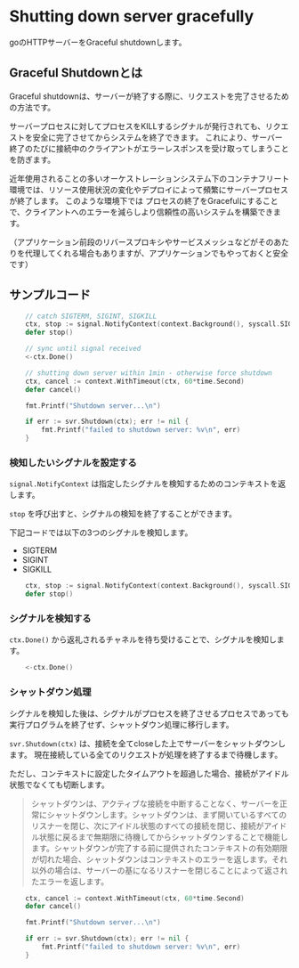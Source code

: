# Shutting down server gracefully

goのHTTPサーバーをGraceful shutdownします。

## Graceful Shutdownとは

Graceful shutdownは、サーバーが終了する際に、リクエストを完了させるための方法です。

サーバープロセスに対してプロセスをKILLするシグナルが発行されても、リクエストを安全に完了させてからシステムを終了できます。
これにより、サーバー終了のたびに接続中のクライアントがエラーレスポンスを受け取ってしまうことを防ぎます。

近年使用されることの多いオーケストレーションシステム下のコンテナフリート環境では、リソース使用状況の変化やデプロイによって頻繁にサーバープロセスが終了します。
このような環境下では プロセスの終了をGracefulにすることで、クライアントへのエラーを減らしより信頼性の高いシステムを構築できます。

（アプリケーション前段のリバースプロキシやサービスメッシュなどがそのあたりを代理してくれる場合もありますが、アプリケーションでもやっておくと安全です）

## サンプルコード

```go
	// catch SIGTERM, SIGINT, SIGKILL
	ctx, stop := signal.NotifyContext(context.Background(), syscall.SIGTERM, os.Interrupt, os.Kill)
	defer stop()

	// sync until signal received
	<-ctx.Done()

	// shutting down server within 1min - otherwise force shutdown
	ctx, cancel := context.WithTimeout(ctx, 60*time.Second)
	defer cancel()

	fmt.Printf("Shutdown server...\n")

	if err := svr.Shutdown(ctx); err != nil {
		fmt.Printf("failed to shutdown server: %v\n", err)
	}
```

### 検知したいシグナルを設定する

`signal.NotifyContext` は指定したシグナルを検知するためのコンテキストを返します。

`stop` を呼び出すと、シグナルの検知を終了することができます。

下記コードでは以下の3つのシグナルを検知します。

- SIGTERM
- SIGINT
- SIGKILL

```go
    ctx, stop := signal.NotifyContext(context.Background(), syscall.SIGTERM, os.Interrupt, os.Kill)
    defer stop()
```

### シグナルを検知する

`ctx.Done()` から返礼されるチャネルを待ち受けることで、シグナルを検知します。

```go
    <-ctx.Done()
```

### シャットダウン処理

シグナルを検知した後は、シグナルがプロセスを終了させるプロセスであっても実行プログラムを終了せず、シャットダウン処理に移行します。

`svr.Shutdown(ctx)` は、接続を全てcloseした上でサーバーをシャットダウンします。
現在接続している全てのリクエストが処理を終了するまで待機します。

ただし、コンテキストに設定したタイムアウトを超過した場合、接続がアイドル状態でなくても切断します。

> シャットダウンは、アクティブな接続を中断することなく、サーバーを正常にシャットダウンします。シャットダウンは、まず開いているすべてのリスナーを閉じ、次にアイドル状態のすべての接続を閉じ、接続がアイドル状態に戻るまで無期限に待機してからシャットダウンすることで機能します。シャットダウンが完了する前に提供されたコンテキストの有効期限が切れた場合、シャットダウンはコンテキストのエラーを返します。それ以外の場合は、サーバーの基になるリスナーを閉じることによって返されたエラーを返します。

```go
    ctx, cancel := context.WithTimeout(ctx, 60*time.Second)
    defer cancel()

    fmt.Printf("Shutdown server...\n")

    if err := svr.Shutdown(ctx); err != nil {
        fmt.Printf("failed to shutdown server: %v\n", err)
    }
```









